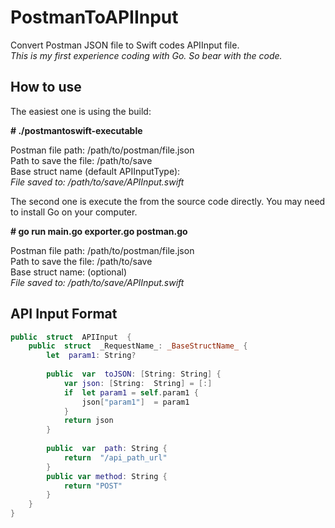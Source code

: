 # PostmanToAPIInput
Convert Postman JSON file to Swift codes APIInput file.  
*This is my first experience coding with Go. So bear with the code.*

## How to use
The easiest one is using the build: 
    
**\# ./postmantoswift-executable**   
    
Postman file path: /path/to/postman/file.json  
Path to save the file: /path/to/save  
Base struct name (default APIInputType):  
*File saved to: /path/to/save/APIInput.swift*

The second one is execute the from the source code directly. You may need to install Go on your computer.

**\# go run main.go exporter.go postman.go**    
    
Postman file path: /path/to/postman/file.json  
Path to save the file: /path/to/save  
Base struct name: (optional)  
*File saved to: /path/to/save/APIInput.swift*

## API Input Format
```swift
public  struct  APIInput  {
	public  struct  _RequestName_: _BaseStructName_ {
		let  param1: String?
		
		public  var  toJSON: [String: String] {
			var json: [String:  String] = [:]
			if  let param1 = self.param1 {
				json["param1"]  = param1
			}
			return json
		}
		
		public  var  path: String {
			return  "/api_path_url"
		} 
		public var method: String {
			return "POST"
		}
	}
}
```

